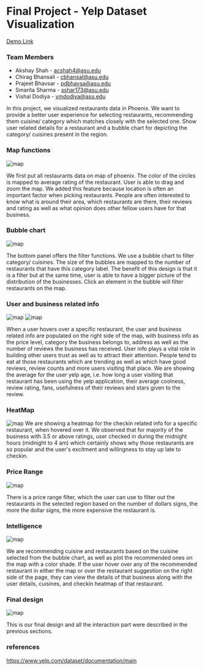 Final Project - Yelp Dataset Visualization  
===

[Demo Link]( https://bhansalichirag.github.io/DataVisualization/)

### Team Members
* Akshay Shah - acshah4@asu.edu
* Chirag Bhansali - cbhansal@asu.edu
* Prajeet Bhavsar - pdbhavsa@asu.edu
* Smarita Sharma - sshar173@asu.edu
* Vishal Dodiya - vmdodiya@asu.edu

In this project, we visualized restaurants data in Phoenix. We want to provide a better user experience for selecting restaurants, recommending them cuisine/ category which matches closely with the selected one. Show user related details for a restaurant and a bubble chart for depicting the category/ cuisines present in the region.

### Map functions
![map](img/Phx_map.png)

We first put all restaurants data on map of phoenix. The color of the circles is mapped to average rating of the restaurant. User is able to drag and zoom the map. We added this feature because location is often an important factor when picking restaurants. People are often interested to know what is around their area, which restaurants are there, their reviews and rating as well as what opinion does other fellow users have for that business.

### Bubble chart
![map](img/bubble_chart_1.png)

The bottom panel offers the filter functions. We use a bubble chart to filter category/ cuisines. The size of the bubbles are mapped to the number of restaurants that have this category label. The benefit of this design is that it is a filter but at the same time, user is able to have a bigger picture of the distribution of the businesses. Click an element in the bubble will filter restaurants on the map. 

### User and business related info
![map](img/Phx_business_info.png)
![map](img/Phx_Userdetails.png)

When a user hovers over a specific restaurant, the user and business related info are populated on the right side of the map, with business info as the price level, category the business belongs to, address as well as the number of reviews the business has received.
User info plays a vital role in building other users trust as well as to attract their attention. People tend to eat at those restaurants which are trending as well as which have good reviews, review counts and more users visiting that place. We are showing the average for the user yelp age, i.e. how long a user visiting that restaurant has been using the yelp application, their average coolness, review rating, fans, usefulness of their reviews and stars given to the review.

### HeatMap
![map](img/Phx_HeatMap.png)
We are showing a heatmap for the checkin related info for a specific restaurant, when hovered over it. We observed that for majority of the business with 3.5 or above ratings, user checked in during the midnight hours (midnight to 4 am) which certainly shows why those restaurants are so popular and the user's excitment and willingness to stay up late to checkin.

### Price Range
![map](img/price_rating.png)

There is a price range filter, which the user can use to filter out the restaurants in the selected region based on the number of dollars signs, the more the dollar signs, the more expensive the restaurant is.

### Intelligence
![map](img/Phx_Recommendation.png)

We are recommending cuisine and restaurants based on the cuisine selected from the bubble chart, as well as plot the recommended ones on the map with a color shade. If the user hover over any of the recommended restaurant in either the map or over the restaurant suggestion on the right side of the page, they can view the details of that business along with the user details, cuisines, and checkin heatmap of that restaurant.

### Final design
![map](img/Phx_finaldesign.png)

This is our final design and all the interaction part were described in the previous sections.

### references
https://www.yelp.com/dataset/documentation/main




